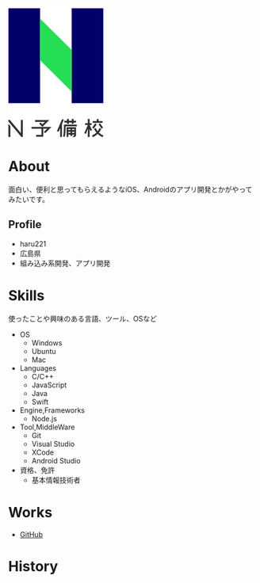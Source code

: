 ![プロフィール画像](nyobi_logo.png)

# About
面白い、便利と思ってもらえるようなiOS、Androidのアプリ開発とかがやってみたいです。

## Profile
- haru221
- 広島県
- 組み込み系開発、アプリ開発

# Skills
使ったことや興味のある言語、ツール、OSなど
- OS
  - Windows
  - Ubuntu
  - Mac
- Languages
  - C/C++
  - JavaScript
  - Java
  - Swift
- Engine,Frameworks
  - Node.js
- Tool,MiddleWare
  - Git
  - Visual Studio
  - XCode
  - Android Studio
- 資格、免許
  - 基本情報技術者

# Works
- [GitHub](https://github.com/haru221)

# History
